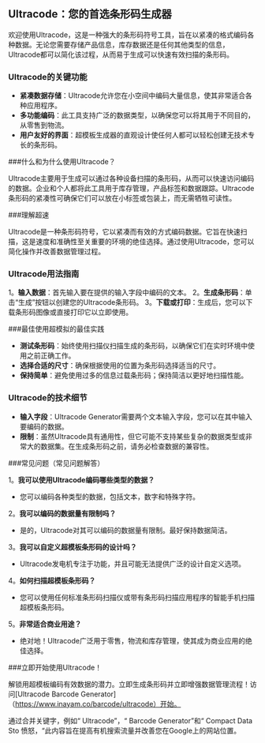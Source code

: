 ## Ultracode：您的首选条形码生成器

欢迎使用Ultracode，这是一种强大的条形码符号工具，旨在以紧凑的格式编码各种数据。无论您需要存储产品信息，库存数据还是任何其他类型的信息，Ultracode都可以简化该过程，从而易于生成可以快速有效扫描的条形码。

### Ultracode的关键功能

-  **紧凑数据存储**：Ultracode允许您在小空间中编码大量信息，使其非常适合各种应用程序。
-  **多功能编码**：此工具支持广泛的数据类型，以确保您可以将其用于不同目的，从零售到物流。
-  **用户友好的界面**：超模板生成器的直观设计使任何人都可以轻松创建无技术专长的条形码。

###什么和为什么使用Ultracode？

Ultracode主要用于生成可以通过各种设备扫描的条形码，从而可以快速访问编码的数据。企业和个人都将此工具用于库存管理，产品标签和数据跟踪。Ultracode条形码的紧凑性可确保它们可以放在小标签或包装上，而无需牺牲可读性。

###理解超速

Ultracode是一种条形码符号，它以紧凑而有效的方式编码数据。它旨在快速扫描，这是速度和准确性至关重要的环境的绝佳选择。通过使用Ultracode，您可以简化操作并改善数据管理过程。

### Ultracode用法指南

1。**输入数据**：首先输入要在提供的输入字段中编码的文本。
2。**生成条形码**：单击“生成”按钮以创建您的Ultracode条形码。
3。**下载或打印**：生成后，您可以下载条形码图像或直接打印它以立即使用。

###最佳使用超模拟的最佳实践

-  **测试条形码**：始终使用扫描仪扫描生成的条形码，以确保它们在实时环境中使用之前正确工作。
-  **选择合适的尺寸**：确保根据使用的位置为条形码选择适当的尺寸。
-  **保持简单**：避免使用过多的信息过载条形码；保持简洁以更好地扫描性能。

### Ultracode的技术细节

-  **输入字段**：Ultracode Generator需要两个文本输入字段，您可以在其中输入要编码的数据。
-  **限制**：虽然Ultracode具有通用性，但它可能不支持某些复杂的数据类型或非常大的数据集。在生成条形码之前，请务必检查数据的兼容性。

###常见问题（常见问题解答）

1。**我可以使用Ultracode编码哪些类型的数据？**
- 您可以编码各种类型的数据，包括文本，数字和特殊字符。

2。**我可以编码的数据量有限制吗？**
- 是的，Ultracode对其可以编码的数据量有限制。最好保持数据简洁。

3。**我可以自定义超模板条形码的设计吗？**
-  Ultracode发电机专注于功能，并且可能无法提供广泛的设计自定义选项。

4。**如何扫描超模板条形码？**
- 您可以使用任何标准条形码扫描仪或带有条形码扫描应用程序的智能手机扫描超模板条形码。

5。**非常适合商业用途？**
- 绝对地！Ultracode广泛用于零售，物流和库存管理，使其成为商业应用的绝佳选择。

###立即开始使用Ultracode！

解锁用超模板编码有效数据的潜力。立即生成条形码并立即增强数据管理流程！访问[Ultracode Barcode Generator]（https://www.inayam.co/barcode/ultracode）开始。

通过合并关键字，例如“ Ultracode”，“ Barcode Generator”和“ Compact Data Sto 愤怒，“此内容旨在提高有机搜索流量并改善您在Google上的网站位置。